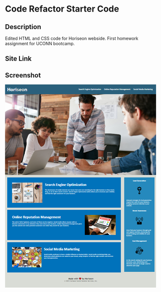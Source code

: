# Code Refactor Starter Code

## Description
Edited HTML and CSS code for Horiseon webside.
First homework assignment for UCONN bootcamp.

## Site Link

## Screenshot

![alt text](assets/images/screenshot.png)
